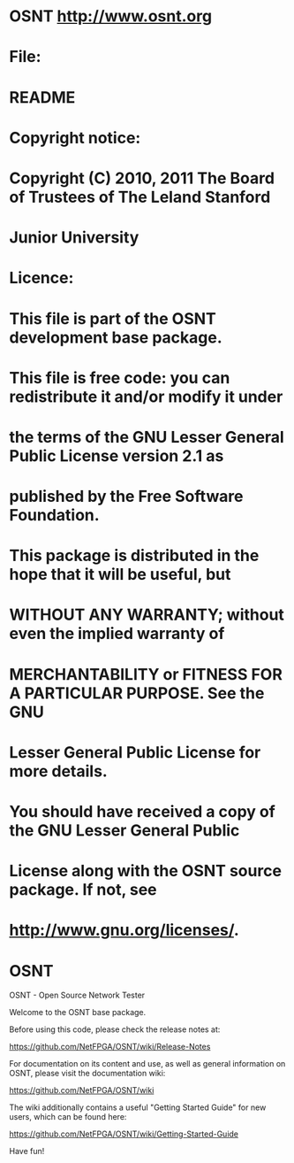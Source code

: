 ######
#
# OSNT http://www.osnt.org
#
# File:
# README
#
# Copyright notice:
# Copyright (C) 2010, 2011 The Board of Trustees of The Leland Stanford
# Junior University
#
# Licence:
# This file is part of the OSNT development base package.
#
# This file is free code: you can redistribute it and/or modify it under
# the terms of the GNU Lesser General Public License version 2.1 as
# published by the Free Software Foundation.
#
# This package is distributed in the hope that it will be useful, but
# WITHOUT ANY WARRANTY; without even the implied warranty of
# MERCHANTABILITY or FITNESS FOR A PARTICULAR PURPOSE. See the GNU
# Lesser General Public License for more details.
#
# You should have received a copy of the GNU Lesser General Public
# License along with the OSNT source package. If not, see
# http://www.gnu.org/licenses/.
#
#

OSNT
====
OSNT - Open Source Network Tester

Welcome to the OSNT base package.

Before using this code, please check the release notes at:

https://github.com/NetFPGA/OSNT/wiki/Release-Notes

For documentation on its content and use, as well as general
information on OSNT, please visit the documentation wiki:

https://github.com/NetFPGA/OSNT/wiki

The wiki additionally contains a useful "Getting Started Guide"
for new users, which can be found here:

https://github.com/NetFPGA/OSNT/wiki/Getting-Started-Guide

Have fun!
